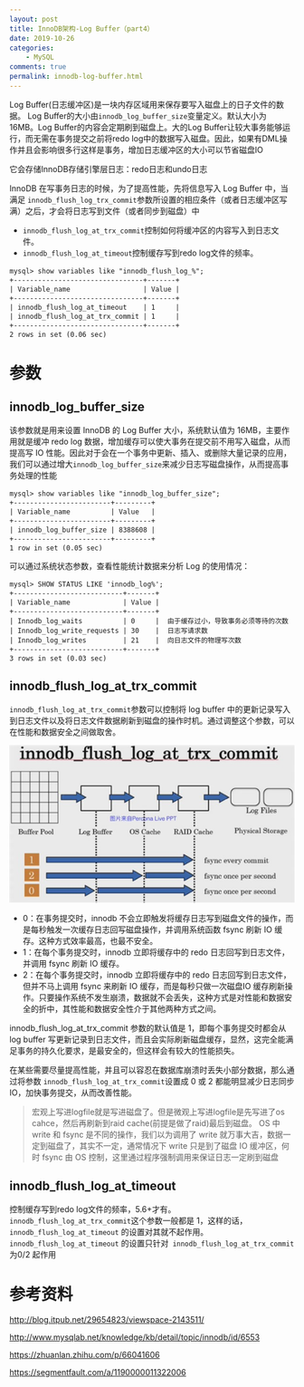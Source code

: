 ```yaml
---
layout: post
title: InnoDB架构-Log Buffer（part4）
date: 2019-10-26
categories:
    - MySQL
comments: true
permalink: innodb-log-buffer.html
---
```


Log Buffer(日志缓冲区)是一块内存区域用来保存要写入磁盘上的日子文件的数据。 Log Buffer的大小由`innodb_log_buffer_size`变量定义。默认大小为16MB。Log Buffer的内容会定期刷到磁盘上。大的Log Buffer让较大事务能够运行，而无需在事务提交之前将redo log中的数据写入磁盘。因此，如果有DML操作并且会影响很多行这样是事务，增加日志缓冲区的大小可以节省磁盘IO

它会存储InnoDB存储引擎层日志：redo日志和undo日志

InnoDB 在写事务日志的时候，为了提高性能，先将信息写入 Log Buffer 中，当满足 `innodb_flush_log_trx_commit`参数所设置的相应条件（或者日志缓冲区写满）之后，才会将日志写到文件（或者同步到磁盘）中

- `innodb_flush_log_at_trx_commit`控制如何将缓冲区的内容写入到日志文件。
- `innodb_flush_log_at_timeout`控制缓存写到redo log文件的频率。

```
mysql> show variables like "innodb_flush_log_%";
+--------------------------------+-------+
| Variable_name                  | Value |
+--------------------------------+-------+
| innodb_flush_log_at_timeout    | 1     |
| innodb_flush_log_at_trx_commit | 1     |
+--------------------------------+-------+
2 rows in set (0.06 sec)
```

# 参数
## innodb_log_buffer_size
该参数就是用来设置 InnoDB 的 Log Buffer 大小，系统默认值为 16MB，主要作用就是缓冲 redo log 数据，增加缓存可以使大事务在提交前不用写入磁盘，从而提高写 IO 性能。因此对于会在一个事务中更新、插入、或删除大量记录的应用，我们可以通过增大`innodb_log_buffer_size`来减少日志写磁盘操作，从而提高事务处理的性能

```
mysql> show variables like "innodb_log_buffer_size";
+------------------------+---------+
| Variable_name          | Value   |
+------------------------+---------+
| innodb_log_buffer_size | 8388608 |
+------------------------+---------+
1 row in set (0.05 sec)
```

可以通过系统状态参数，查看性能统计数据来分析 Log 的使用情况：

```
mysql> SHOW STATUS LIKE 'innodb_log%';
+---------------------------+-------+
| Variable_name             | Value |
+---------------------------+-------+
| Innodb_log_waits          | 0     |  由于缓存过小，导致事务必须等待的次数
| Innodb_log_write_requests | 30    |  日志写请求数
| Innodb_log_writes         | 21    |  向日志文件的物理写次数
+---------------------------+-------+
3 rows in set (0.03 sec)
```

## innodb_flush_log_at_trx_commit

`innodb_flush_log_at_trx_commit`参数可以控制将 log buffer 中的更新记录写入到日志文件以及将日志文件数据刷新到磁盘的操作时机。通过调整这个参数，可以在性能和数据安全之间做取舍。

![](/assets/images/posts/log-buffer/log-buffer-1.png)

- 0：在事务提交时，innodb 不会立即触发将缓存日志写到磁盘文件的操作，而是每秒触发一次缓存日志回写磁盘操作，并调用系统函数 fsync 刷新 IO 缓存。这种方式效率最高，也最不安全。
- 1：在每个事务提交时，innodb 立即将缓存中的 redo 日志回写到日志文件，并调用 fsync 刷新 IO 缓存。
- 2：在每个事务提交时，innodb 立即将缓存中的 redo 日志回写到日志文件，但并不马上调用 fsync 来刷新 IO 缓存，而是每秒只做一次磁盘IO 缓存刷新操作。只要操作系统不发生崩溃，数据就不会丢失，这种方式是对性能和数据安全的折中，其性能和数据安全性介于其他两种方式之间。

innodb_flush_log_at_trx_commit 参数的默认值是 1，即每个事务提交时都会从 log buffer 写更新记录到日志文件，而且会实际刷新磁盘缓存，显然，这完全能满足事务的持久化要求，是最安全的，但这样会有较大的性能损失。

在某些需要尽量提高性能，并且可以容忍在数据库崩溃时丢失小部分数据，那么通过将参数 `innodb_flush_log_at_trx_commit`设置成 0 或 2 都能明显减少日志同步 IO，加快事务提交，从而改善性能。

> 宏观上写进logfile就是写进磁盘了。但是微观上写进logfile是先写进了os cahce，然后再刷新到raid cache(前提是做了raid)最后到磁盘。 
> OS 中 write 和 fsync 是不同的操作，我们以为调用了 write 就万事大吉，数据一定到磁盘了，其实不一定，通常情况下 write 只是到了磁盘 IO 缓冲区，何时 fsync 由 OS 控制，这里通过程序强制调用来保证日志一定刷到磁盘

## innodb_flush_log_at_timeout
控制缓存写到redo log文件的频率，5.6+才有。`innodb_flush_log_at_trx_commit`这个参数一般都是 1，这样的话，`innodb_flush_log_at_timeout` 的设置对其就不起作用。`innodb_flush_log_at_timeout` 的设置只针对` innodb_flush_log_at_trx_commit`为0/2 起作用

# 参考资料

http://blog.itpub.net/29654823/viewspace-2143511/

http://www.mysqlab.net/knowledge/kb/detail/topic/innodb/id/6553

https://zhuanlan.zhihu.com/p/66041606

https://segmentfault.com/a/1190000011322006